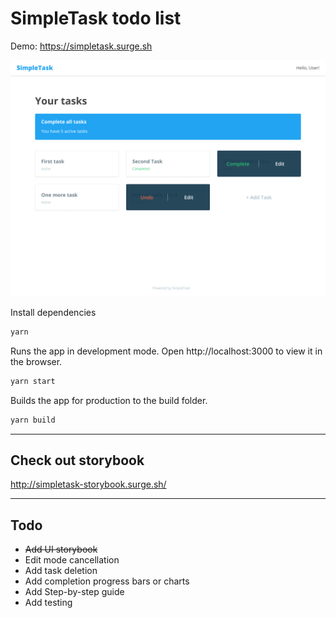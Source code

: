 # SimpleTask todo list
Demo: https://simpletask.surge.sh

<img src="https://raw.githubusercontent.com/nick511/simple-task/master/screenshot.png"  />


Install dependencies
```sh
yarn
```

Runs the app in development mode.
Open http://localhost:3000 to view it in the browser.
```sh
yarn start
```

Builds the app for production to the build folder.
```sh
yarn build
```

---
## Check out storybook
http://simpletask-storybook.surge.sh/

---
## Todo
* ~~Add UI storybook~~
* Edit mode cancellation
* Add task deletion
* Add completion progress bars or charts
* Add Step-by-step guide
* Add testing
